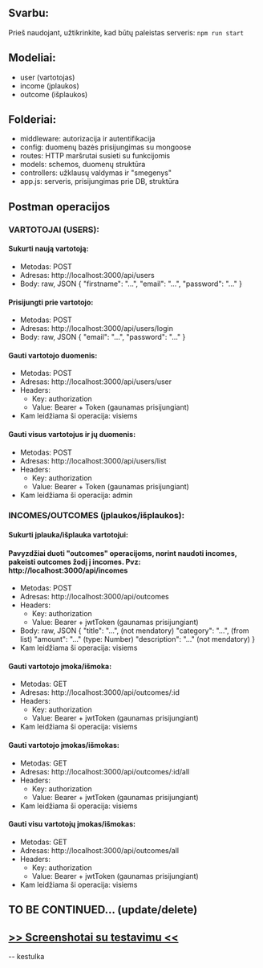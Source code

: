 ## Svarbu:

Prieš naudojant, užtikrinkite, kad būtų paleistas serveris: `npm run start`

## Modeliai:

-   user (vartotojas)
-   income (įplaukos)
-   outcome (išplaukos)

## Folderiai:

-   middleware: autorizacija ir autentifikacija
-   config: duomenų bazės prisijungimas su mongoose
-   routes: HTTP maršrutai susieti su funkcijomis
-   models: schemos, duomenų struktūra
-   controllers: užklausų valdymas ir "smegenys"
-   app.js: serveris, prisijungimas prie DB, struktūra

## Postman operacijos

### VARTOTOJAI (USERS):

#### Sukurti naują vartotoją:

-   Metodas: POST
-   Adresas: http://localhost:3000/api/users
-   Body: raw, JSON
    {
    "firstname": "...",
    "email": "...",
    "password": "..."
    }

#### Prisijungti prie vartotojo:

-   Metodas: POST
-   Adresas: http://localhost:3000/api/users/login
-   Body: raw, JSON
    {
    "email": "...",
    "password": "..."
    }

#### Gauti vartotojo duomenis:

-   Metodas: POST
-   Adresas: http://localhost:3000/api/users/user
-   Headers:
    -   Key: authorization
    -   Value: Bearer + Token (gaunamas prisijungiant)
-   Kam leidžiama ši operacija: visiems

#### Gauti visus vartotojus ir jų duomenis:

-   Metodas: POST
-   Adresas: http://localhost:3000/api/users/list
-   Headers:
    -   Key: authorization
    -   Value: Bearer + Token (gaunamas prisijungiant)
-   Kam leidžiama ši operacija: admin

### INCOMES/OUTCOMES (įplaukos/išplaukos):

#### Sukurti įplauka/išplauka vartotojui:

#### Pavyzdžiai duoti "outcomes" operacijoms, norint naudoti incomes, pakeisti outcomes žodį į incomes. Pvz: http://localhost:3000/api/incomes

-   Metodas: POST
-   Adresas: http://localhost:3000/api/outcomes
-   Headers:
    -   Key: authorization
    -   Value: Bearer + jwtToken (gaunamas prisijungiant)
-   Body: raw, JSON
    {
    "title": "...", (not mendatory)
    "category": "...", (from list)
    "amount": "..." (type: Number)
    "description": "..." (not mendatory)
    }
-   Kam leidžiama ši operacija: visiems

#### Gauti vartotojo įmoka/išmoka:

-   Metodas: GET
-   Adresas: http://localhost:3000/api/outcomes/:id
-   Headers:
    -   Key: authorization
    -   Value: Bearer + jwtToken (gaunamas prisijungiant)
-   Kam leidžiama ši operacija: visiems

#### Gauti vartotojo įmokas/išmokas:

-   Metodas: GET
-   Adresas: http://localhost:3000/api/outcomes/:id/all
-   Headers:
    -   Key: authorization
    -   Value: Bearer + jwtToken (gaunamas prisijungiant)
-   Kam leidžiama ši operacija: visiems

#### Gauti visu vartotojų įmokas/išmokas:

-   Metodas: GET
-   Adresas: http://localhost:3000/api/outcomes/all
-   Headers:
    -   Key: authorization
    -   Value: Bearer + jwtToken (gaunamas prisijungiant)
-   Kam leidžiama ši operacija: visiems

## TO BE CONTINUED... (update/delete)

## [>> Screenshotai su testavimu <<](https://docs.google.com/presentation/d/1QaUpaLDVA9Na-2hCP99Sl070LJfxaonmJ60svLGtbis/edit#slide=id.g2aafeda88d4_0_0)

-- kestulka
